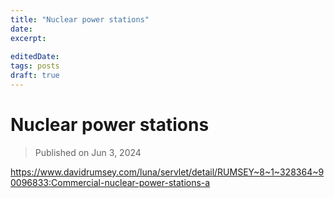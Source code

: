 ```yaml
---
title: "Nuclear power stations"
date: 
excerpt: 
 
editedDate:
tags: posts
draft: true
---
```

# Nuclear power stations

> Published on Jun 3, 2024

https://www.davidrumsey.com/luna/servlet/detail/RUMSEY~8~1~328364~90096833:Commercial-nuclear-power-stations-a
